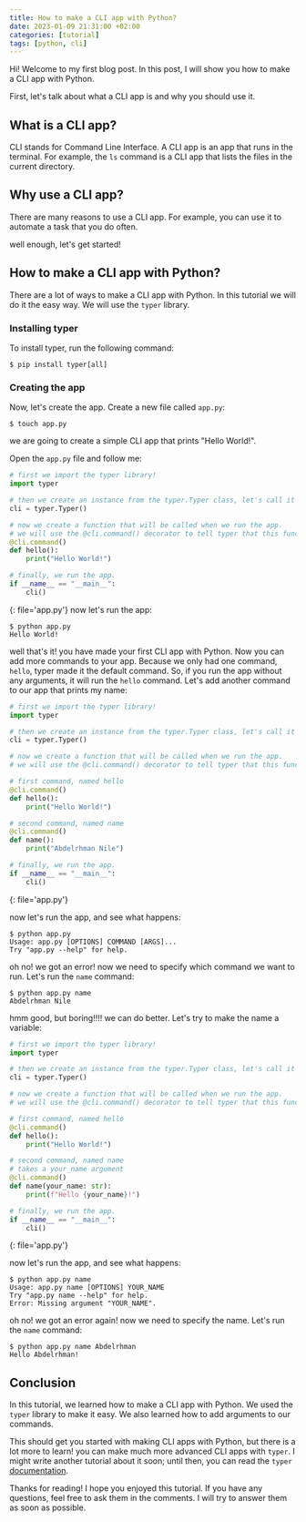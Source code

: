 ```yaml
---
title: How to make a CLI app with Python?
date: 2023-01-09 21:31:00 +02:00
categories: [tutorial]
tags: [python, cli]
---
```


Hi! Welcome to my first blog post. In this post, I will show you how to make a CLI app with Python.

First, let's talk about what a CLI app is and why you should use it.

## What is a CLI app?
CLI stands for Command Line Interface. A CLI app is an app that runs in the terminal. For example, the `ls` command is a CLI app that lists the files in the current directory.

## Why use a CLI app?
There are many reasons to use a CLI app. For example, you can use it to automate a task that you do often.

well enough, let's get started!

## How to make a CLI app with Python?
There are a lot of ways to make a CLI app with Python. In this tutorial we will do it the easy way. We will use the `typer` library.

### Installing typer
To install typer, run the following command:
```console
$ pip install typer[all]
```

### Creating the app
Now, let's create the app. Create a new file called `app.py`:
```console
$ touch app.py
```
we are going to create a simple CLI app that prints "Hello World!".

Open the `app.py` file and follow me:
```python
# first we import the typer library!
import typer

# then we create an instance from the typer.Typer class, let's call it cli.
cli = typer.Typer()

# now we create a function that will be called when we run the app.
# we will use the @cli.command() decorator to tell typer that this function is a command.
@cli.command()
def hello():
    print("Hello World!")

# finally, we run the app.
if __name__ == "__main__":
    cli()
```
{: file='app.py'}
now let's run the app:
```console
$ python app.py
Hello World!
```

well that's it! you have made your first CLI app with Python. Now you can add more commands to your app. Because we only had one command, `hello`, typer made it the default command. So, if you run the app without any arguments, it will run the `hello` command.
Let's add another command to our app that prints my name:

```python
# first we import the typer library!
import typer

# then we create an instance from the typer.Typer class, let's call it cli.
cli = typer.Typer()

# now we create a function that will be called when we run the app.
# we will use the @cli.command() decorator to tell typer that this function is a command.

# first command, named hello
@cli.command()
def hello():
    print("Hello World!")

# second command, named name
@cli.command()
def name():
    print("Abdelrhman Nile")

# finally, we run the app.
if __name__ == "__main__":
    cli()
```
{: file='app.py'}

now let's run the app, and see what happens:
```console
$ python app.py
Usage: app.py [OPTIONS] COMMAND [ARGS]...
Try "app.py --help" for help.
```
oh no! we got an error! now we need to specify which command we want to run. Let's run the `name` command:
```console
$ python app.py name
Abdelrhman Nile
```
hmm good, but boring!!!! we can do better. Let's try to make the name a variable:
```python
# first we import the typer library!
import typer

# then we create an instance from the typer.Typer class, let's call it cli.
cli = typer.Typer()

# now we create a function that will be called when we run the app.
# we will use the @cli.command() decorator to tell typer that this function is a command.

# first command, named hello
@cli.command()
def hello():
    print("Hello World!")

# second command, named name
# takes a your_name argument
@cli.command()
def name(your_name: str):
    print(f"Hello {your_name}!")

# finally, we run the app.
if __name__ == "__main__":
    cli()
```
{: file='app.py'}

now let's run the app, and see what happens:
```console
$ python app.py name
Usage: app.py name [OPTIONS] YOUR_NAME
Try "app.py name --help" for help.
Error: Missing argument "YOUR_NAME".
```
oh no! we got an error again! now we need to specify the name. Let's run the `name` command:
```console
$ python app.py name Abdelrhman
Hello Abdelrhman!
```

## Conclusion
In this tutorial, we learned how to make a CLI app with Python. We used the `typer` library to make it easy. We also learned how to add arguments to our commands.

This should get you started with making CLI apps with Python, but there is a lot more to learn! you can make much more advanced CLI apps with `typer`. I might write another tutorial about it soon; until then, you can read the `typer` [documentation](https://typer.tiangolo.com/).

Thanks for reading! I hope you enjoyed this tutorial. If you have any questions, feel free to ask them in the comments. I will try to answer them as soon as possible.